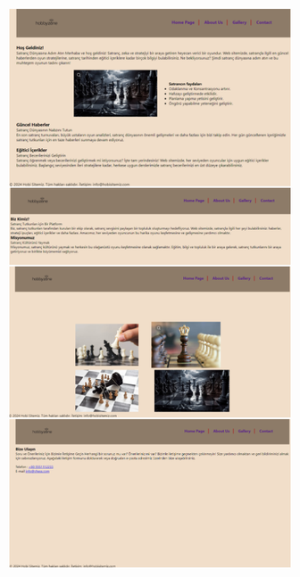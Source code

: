 ![google](images/homepage.png)
![google](images/about-us.png)
![google](images/gallery.png)
![google](images/contact.png)